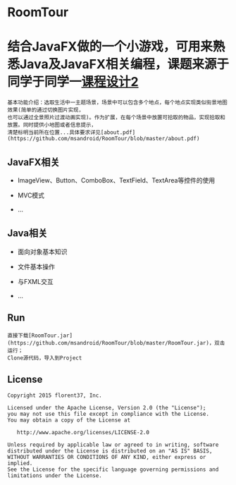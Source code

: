 # RoomTour

结合JavaFX做的一个小游戏，可用来熟悉Java及JavaFX相关编程，课题来源于同学于同学一[课程设计2](https://github.com/msandroid/RoomTour/blob/master/about.pdf)
=====
    基本功能介绍：选取生活中一主题场景，场景中可以包含多个地点，每个地点实现类似街景地图效果(简单的通过切换图片实现，
    也可以通过全景照片过渡动画实现)。作为扩展，在每个场景中放置可拾取的物品，实现拾取和放置。同时提供小地图或者信息提示，
    清楚标明当前所在位置...具体要求详见[about.pdf](https://github.com/msandroid/RoomTour/blob/master/about.pdf)


JavaFX相关
--------
* ImageView、Button、ComboBox、TextField、TextArea等控件的使用

* MVC模式

* ...


Java相关
--------
* 面向对象基本知识

* 文件基本操作

* 与FXML交互

* ...

Run
--------
    直接下载[RoomTour.jar](https://github.com/msandroid/RoomTour/blob/master/RoomTour.jar)，双击运行；
    Clone源代码，导入到Project


License
--------

    Copyright 2015 florent37, Inc.

    Licensed under the Apache License, Version 2.0 (the "License");
    you may not use this file except in compliance with the License.
    You may obtain a copy of the License at

       http://www.apache.org/licenses/LICENSE-2.0

    Unless required by applicable law or agreed to in writing, software
    distributed under the License is distributed on an "AS IS" BASIS,
    WITHOUT WARRANTIES OR CONDITIONS OF ANY KIND, either express or implied.
    See the License for the specific language governing permissions and
    limitations under the License.




